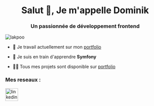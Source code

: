 <h1 align="center">Salut 👋, Je m'appelle Dominik</h1>
<h3 align="center">Un passionnée de développement frontend</h3>

<p align="left"> <img src="https://komarev.com/ghpvc/?username=lakpoo&label=Profile%20views&color=0e75b6&style=flat" alt="lakpoo" /> </p>

- 🔭 Je travail actuellement sur mon [portfolio](https://github.com/Lakpoo/portfolio)

- 🌱 Je suis en train d'apprendre **Symfony**

- 👨‍💻 Tous mes projets sont disponible sur [portfolio](https://dominik-kilian.fr)

<h3 align="left">Mes reseaux :</h3>
<p align="left"> <a href="https://www.linkedin.com/in/dominik-kilian210/" target="_blank" rel="noreferrer"> <img src="https://content.linkedin.com/content/dam/me/business/en-us/amp/brand-site/v2/bg/LI-Bug.svg.original.svg" alt="linkedin" width="40" height="40"> </a></p>
